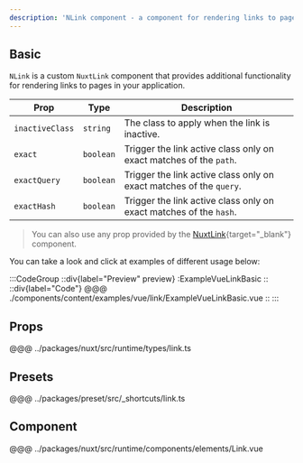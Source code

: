 ```yaml
---
description: 'NLink component - a component for rendering links to pages in your application.'
---
```


## Basic

`NLink` is a custom `NuxtLink` component that provides additional functionality for rendering links to pages in your application.

| Prop            | Type      | Description                                                       |
| --------------- | --------- | ----------------------------------------------------------------- |
| `inactiveClass` | `string`  | The class to apply when the link is inactive.                     |
| `exact`         | `boolean` | Trigger the link active class only on exact matches of the `path`.  |
| `exactQuery`    | `boolean` | Trigger the link active class only on exact matches of the `query`. |
| `exactHash`     | `boolean` | Trigger the link active class only on exact matches of the `hash`.  |

> You can also use any prop provided by the [NuxtLink](https://nuxt.com/docs/api/components/nuxt-link#props){target="_blank"} component.

You can take a look and click at examples of different usage below:

:::CodeGroup
::div{label="Preview" preview}
  :ExampleVueLinkBasic
::
::div{label="Code"}
@@@ ./components/content/examples/vue/link/ExampleVueLinkBasic.vue
::
:::

## Props
@@@ ../packages/nuxt/src/runtime/types/link.ts

## Presets
@@@ ../packages/preset/src/_shortcuts/link.ts

## Component
@@@ ../packages/nuxt/src/runtime/components/elements/Link.vue
